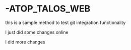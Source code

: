 # -ATOP_TALOS_WEB
this is a sample method to test git integration functionality

I just did some changes online

I did more changes
